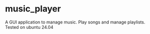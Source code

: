 # music_player
A GUI application to manage music. Play songs and manage playlists. Tested on ubuntu 24.04
